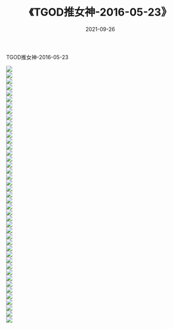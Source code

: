 ﻿---
layout: post
title:  《TGOD推女神-2016-05-23》
date:   2021-09-26
img: http://img.660000.xyz/Sharelink/网络美图/2021/TGOD推女神-2016-05-23/000.jpg
categories: [美女, 清纯, 唯美]
---

TGOD推女神-2016-05-23

  ![](http://img.660000.xyz/Sharelink/网络美图/2021/TGOD推女神-2016-05-23/001.jpg) <br> ![](http://img.660000.xyz/Sharelink/网络美图/2021/TGOD推女神-2016-05-23/002.jpg) <br> ![](http://img.660000.xyz/Sharelink/网络美图/2021/TGOD推女神-2016-05-23/003.jpg) <br> ![](http://img.660000.xyz/Sharelink/网络美图/2021/TGOD推女神-2016-05-23/004.jpg) <br> ![](http://img.660000.xyz/Sharelink/网络美图/2021/TGOD推女神-2016-05-23/005.jpg) <br> ![](http://img.660000.xyz/Sharelink/网络美图/2021/TGOD推女神-2016-05-23/006.jpg) <br> ![](http://img.660000.xyz/Sharelink/网络美图/2021/TGOD推女神-2016-05-23/007.jpg) <br> ![](http://img.660000.xyz/Sharelink/网络美图/2021/TGOD推女神-2016-05-23/008.jpg) <br> ![](http://img.660000.xyz/Sharelink/网络美图/2021/TGOD推女神-2016-05-23/009.jpg) <br> ![](http://img.660000.xyz/Sharelink/网络美图/2021/TGOD推女神-2016-05-23/010.jpg) <br> ![](http://img.660000.xyz/Sharelink/网络美图/2021/TGOD推女神-2016-05-23/011.jpg) <br> ![](http://img.660000.xyz/Sharelink/网络美图/2021/TGOD推女神-2016-05-23/012.jpg) <br> ![](http://img.660000.xyz/Sharelink/网络美图/2021/TGOD推女神-2016-05-23/013.jpg) <br> ![](http://img.660000.xyz/Sharelink/网络美图/2021/TGOD推女神-2016-05-23/014.jpg) <br> ![](http://img.660000.xyz/Sharelink/网络美图/2021/TGOD推女神-2016-05-23/015.jpg) <br> ![](http://img.660000.xyz/Sharelink/网络美图/2021/TGOD推女神-2016-05-23/016.jpg) <br> ![](http://img.660000.xyz/Sharelink/网络美图/2021/TGOD推女神-2016-05-23/017.jpg) <br> ![](http://img.660000.xyz/Sharelink/网络美图/2021/TGOD推女神-2016-05-23/018.jpg) <br> ![](http://img.660000.xyz/Sharelink/网络美图/2021/TGOD推女神-2016-05-23/019.jpg) <br> ![](http://img.660000.xyz/Sharelink/网络美图/2021/TGOD推女神-2016-05-23/020.jpg) <br> ![](http://img.660000.xyz/Sharelink/网络美图/2021/TGOD推女神-2016-05-23/021.jpg) <br> ![](http://img.660000.xyz/Sharelink/网络美图/2021/TGOD推女神-2016-05-23/022.jpg) <br> ![](http://img.660000.xyz/Sharelink/网络美图/2021/TGOD推女神-2016-05-23/023.jpg) <br> ![](http://img.660000.xyz/Sharelink/网络美图/2021/TGOD推女神-2016-05-23/024.jpg) <br> ![](http://img.660000.xyz/Sharelink/网络美图/2021/TGOD推女神-2016-05-23/025.jpg) <br> ![](http://img.660000.xyz/Sharelink/网络美图/2021/TGOD推女神-2016-05-23/026.jpg) <br> ![](http://img.660000.xyz/Sharelink/网络美图/2021/TGOD推女神-2016-05-23/027.jpg) <br> ![](http://img.660000.xyz/Sharelink/网络美图/2021/TGOD推女神-2016-05-23/028.jpg) <br> ![](http://img.660000.xyz/Sharelink/网络美图/2021/TGOD推女神-2016-05-23/029.jpg) <br> ![](http://img.660000.xyz/Sharelink/网络美图/2021/TGOD推女神-2016-05-23/030.jpg) <br> ![](http://img.660000.xyz/Sharelink/网络美图/2021/TGOD推女神-2016-05-23/031.jpg) <br> ![](http://img.660000.xyz/Sharelink/网络美图/2021/TGOD推女神-2016-05-23/032.jpg) <br> ![](http://img.660000.xyz/Sharelink/网络美图/2021/TGOD推女神-2016-05-23/033.jpg) <br> ![](http://img.660000.xyz/Sharelink/网络美图/2021/TGOD推女神-2016-05-23/034.jpg) <br> ![](http://img.660000.xyz/Sharelink/网络美图/2021/TGOD推女神-2016-05-23/035.jpg) <br> ![](http://img.660000.xyz/Sharelink/网络美图/2021/TGOD推女神-2016-05-23/036.jpg) <br> ![](http://img.660000.xyz/Sharelink/网络美图/2021/TGOD推女神-2016-05-23/037.jpg) <br> ![](http://img.660000.xyz/Sharelink/网络美图/2021/TGOD推女神-2016-05-23/038.jpg) <br> ![](http://img.660000.xyz/Sharelink/网络美图/2021/TGOD推女神-2016-05-23/039.jpg) <br> ![](http://img.660000.xyz/Sharelink/网络美图/2021/TGOD推女神-2016-05-23/040.jpg) <br> ![](http://img.660000.xyz/Sharelink/网络美图/2021/TGOD推女神-2016-05-23/041.jpg) <br> ![](http://img.660000.xyz/Sharelink/网络美图/2021/TGOD推女神-2016-05-23/042.jpg) <br> ![](http://img.660000.xyz/Sharelink/网络美图/2021/TGOD推女神-2016-05-23/043.jpg) <br>